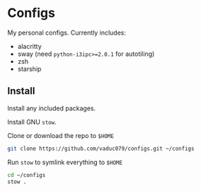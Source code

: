 # Configs

My personal configs. Currently includes:

- alacritty
- sway (need `python-i3ipc>=2.0.1` for autotiling)
- zsh
- starship

## Install

Install any included packages.

Install GNU `stow`.

Clone or download the repo to `$HOME`

```bash
git clone https://github.com/vaduc079/configs.git ~/configs
```

Run `stow` to symlink everything to `$HOME`

```bash
cd ~/configs
stow .
```

